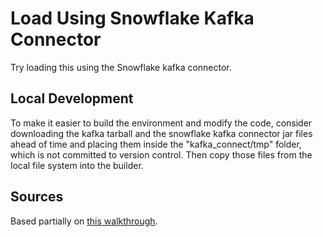 # Load Using Snowflake Kafka Connector

Try loading this using the Snowflake kafka connector.

## Local Development

To make it easier to build the environment and modify the code, consider downloading the kafka tarball and the snowflake kafka connector jar files ahead of time and placing them inside the "kafka_connect/tmp" folder, which is not committed to version control. Then copy those files from the local file system into the builder.

## Sources

Based partially on [this walkthrough](https://quickstarts.snowflake.com/guide/getting_started_with_snowpipe_streaming_azure_eventhubs/index.html#0).
